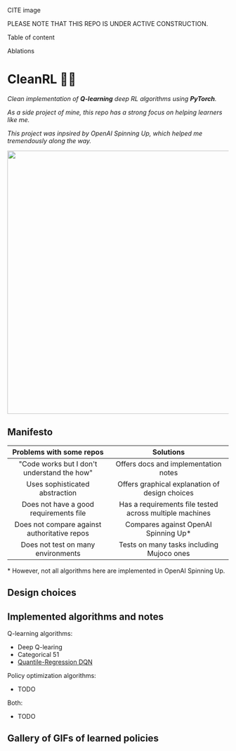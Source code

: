 
CITE image

PLEASE NOTE THAT THIS REPO IS UNDER ACTIVE CONSTRUCTION.

Table of content

Ablations

# CleanRL 🧚‍♂️ 

*Clean implementation of **Q-learning** deep RL algorithms using **PyTorch**.*

*As a side project of mine, this repo has a strong focus on helping learners like me.*

*This project was inpsired by OpenAI Spinning Up, which helped me tremendously along the way.*

<p align="center">
  <img src="https://spinningup.openai.com/en/latest/_images/rl_algorithms_9_15.svg" width=600>
</p>

## Manifesto

|              Problems with some repos              |                 Solutions                |
|:--------------------------------------------------:|:--------------------------------------------:|
| "Code works but I don't understand the how"       | Offers docs and implementation notes                 | 
| Uses sophisticated abstraction                     | Offers graphical explanation of design choices |
| Does not have a good requirements file             | Has a requirements file tested across multiple machines |
|    Does not compare against authoritative repos    |       Compares against OpenAI Spinning Up*       |
|         Does not test on many environments         |   Tests on many tasks including Mujoco ones  |

\* However, not all algorithms here are implemented in OpenAI Spinning Up.

## Design choices

## Implemented algorithms and notes

Q-learning algorithms:
- Deep Q-learing
- Categorical 51
- <a target="_blank" href="https://nbviewer.jupyter.org/github/zhihanyang2022/CleanRL/blob/main/notes/qrdqn.pdf" type="application/pdf">Quantile-Regression DQN</a>

Policy optimization algorithms:
- TODO

Both:
- TODO

## Gallery of GIFs of learned policies
